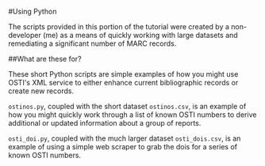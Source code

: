 #Using Python

The scripts provided in this portion of the tutorial were created by a non-developer (me) as a means of quickly working with large datasets and remediating a significant number of MARC records. 

##What are these for?

These short Python scripts are simple examples of how you might use OSTI's XML service to either enhance current bibliographic records or create new records. 

`ostinos.py`, coupled with the short dataset `ostinos.csv`, is an example of how you might quickly work through a list of known OSTI numbers to derive additional or updated information about a group of reports. 

`osti_doi.py`, coupled with the much larger dataset `osti_dois.csv`, is an example of using a simple web scraper to grab the dois for a series of known OSTI numbers. 